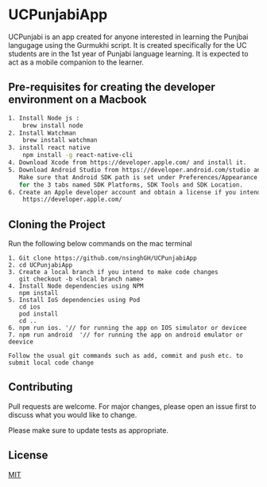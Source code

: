 # UCPunjabiApp

UCPunjabi is an app created for anyone interested in learning the Punjbai langugage using the Gurmukhi script. It is created specifically for the UC students are in the 1st year of Punjabi language learning. It is expected to act as a mobile companion to the learner.

## Pre-requisites for creating the developer environment on a Macbook

```bash
1. Install Node js : 
    brew install node
2. Install Watchman
    brew install watchman
3. install react native
    npm install -g react-native-cli
4. Download Xcode from https://developer.apple.com/ and install it.
5. Download Android Studio from https://developer.android.com/studio and install it.
   Make sure that Android SDK path is set under Preferences/Appearance & Behavior/System Settings/AndroidSDK 
   for the 3 tabs named SDK Platforms, SDK Tools and SDK Location.
6. Create an Apple developer account and obtain a license if you intend to make the app available via App Store. 
    https://developer.apple.com/ 
```

## Cloning the Project
Run the following below commands on the mac terminal
```git
1. Git clone https://github.com/nsinghGH/UCPunjabiApp
2. cd UCPunjabiApp
3. Create a local branch if you intend to make code changes
   git checkout -b <local branch name>
4. Install Node dependencies using NPM
   npm install
5. Install IoS dependencies using Pod
   cd ios
   pod install
   cd ..
6. npm run ios. '// for running the app on IOS simulator or devicee
7. npm run android  '// for running the app on android emulator or deevice

Follow the usual git commands such as add, commit and push etc. to submit local code change 

```

## Contributing
Pull requests are welcome. For major changes, please open an issue first to discuss what you would like to change.

Please make sure to update tests as appropriate.

## License
[MIT](https://choosealicense.com/licenses/mit/)
